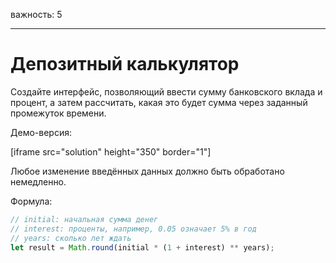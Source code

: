 важность: 5

---

# Депозитный калькулятор

Создайте интерфейс, позволяющий ввести сумму банковского вклада и процент, а затем рассчитать, какая это будет сумма через заданный промежуток времени.

Демо-версия:

[iframe src="solution" height="350" border="1"]

Любое изменение введённых данных должно быть обработано немедленно.

Формула:
```js
// initial: начальная сумма денег
// interest: проценты, например, 0.05 означает 5% в год
// years: сколько лет ждать
let result = Math.round(initial * (1 + interest) ** years);
```
